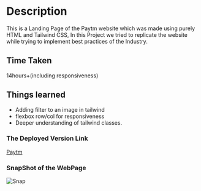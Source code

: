 
# Description
This is a Landing Page of the Paytm website which was made using purely HTML and Tailwind CSS, In this Project we tried to replicate the website while trying to implement best practices of the Industry.
## Time Taken
14hours+(including responsiveness)

## Things learned

- Adding filter to an image in tailwind
- flexbox row/col for responsiveness
- Deeper understanding of tailwind classes.

### The Deployed Version Link

[Paytm]()

### SnapShot of the WebPage

![Snap](./PaytmSnap.png)